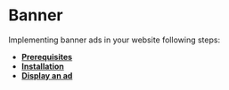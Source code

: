 # Banner

Implementing banner ads in your website following steps:

* ****[**Prerequisites**](broken-reference)****
* ****[**Installation**](broken-reference)****
* ****[**Display an ad**](broken-reference)****
